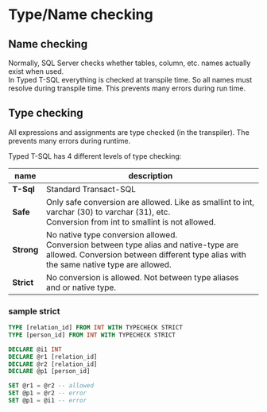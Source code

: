 ﻿# Type/Name checking

## Name checking
Normally, SQL Server checks whether tables, column, etc. names actually exist when used.<br/>
In Typed T-SQL everything is checked at transpile time. So all names must resolve during transpile time. This prevents many errors during run time.


## Type checking
All expressions and assignments are type checked (in the transpiler). The prevents many errors during runtime.

Typed T-SQL has 4 different levels of type checking:

| name       | description                                                  |
| ---------- | ------------------------------------------------------------ |
| **T-Sql**  | Standard Transact-SQL                                        |
| **Safe**   | Only safe conversion are allowed. Like as smallint to int, varchar (30) to varchar (31), etc.<br/>Conversion from int to smallint is not allowed. |
| **Strong** | No native type conversion allowed.<br/>Conversion between type alias and native-type are allowed. Conversion between different type alias with the same native type are allowed. |
| **Strict** | No conversion is allowed. Not between type aliases and or native type. |


###  sample strict
```SQL
TYPE [relation_id] FROM INT WITH TYPECHECK STRICT
TYPE [person_id] FROM INT WITH TYPECHECK STRICT

DECLARE @i1 INT
DECLARE @r1 [relation_id]
DECLARE @r2 [relation_id]
DECLARE @p1 [person_id]

SET @r1 = @r2 -- allowed
SET @p1 = @r2 -- error
SET @p1 = @i1 -- error
```